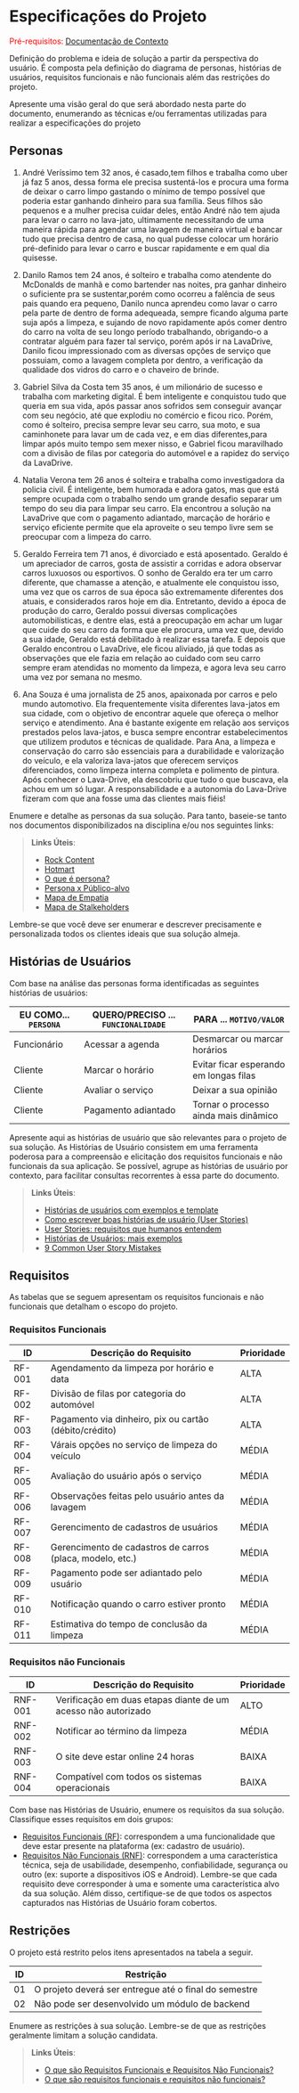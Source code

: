 # Especificações do Projeto

<span style="color:red">Pré-requisitos: <a href="1-Documentação de Contexto.md"> Documentação de Contexto</a></span>

Definição do problema e ideia de solução a partir da perspectiva do usuário. É composta pela definição do  diagrama de personas, histórias de usuários, requisitos funcionais e não funcionais além das restrições do projeto.

Apresente uma visão geral do que será abordado nesta parte do documento, enumerando as técnicas e/ou ferramentas utilizadas para realizar a especificações do projeto

## Personas

1. André Veríssimo tem 32 anos, é casado,tem filhos e trabalha como uber já faz 5 anos, dessa forma ele precisa sustentá-los e procura uma forma de deixar o carro limpo gastando o mínimo de tempo possível que poderia estar ganhando dinheiro para sua família.
Seus filhos são pequenos e a mulher precisa cuidar deles, então André não tem ajuda para levar o carro no lava-jato, ultimamente necessitando de uma maneira rápida para agendar uma lavagem de maneira virtual e bancar tudo que precisa dentro de casa, no qual pudesse colocar um horário pré-definido para levar o carro e buscar rapidamente e em qual dia quisesse.

2. Danilo Ramos tem 24 anos, é solteiro e trabalha como atendente do McDonalds de manhã e como bartender nas noites, pra ganhar dinheiro o suficiente pra se sustentar,porém como ocorreu a falência de seus pais quando era pequeno, Danilo nunca aprendeu como lavar o carro pela parte de dentro de forma adequeada, sempre ficando alguma parte suja após a limpeza, e sujando de novo rapidamente após comer dentro do carro na volta de seu longo período trabalhando, obrigando-o a contratar alguém para fazer tal serviço, porém após ir na LavaDrive, Danilo ficou impressionado com as diversas opções de serviço que possuiam, como a lavagem completa por dentro, a verificação da qualidade dos vidros do carro e o chaveiro de brinde.

3. Gabriel Silva da Costa tem 35 anos, é um milionário de sucesso e trabalha com marketing digital. É bem inteligente e conquistou tudo que queria em sua vida, após passar anos sofridos sem conseguir avançar com seu negócio, até que explodiu no comércio e ficou rico. Porém, como é solteiro, precisa sempre levar seu carro, sua moto, e sua caminhonete para lavar um de cada vez, e em dias diferentes,para limpar após muito tempo sem mexer nisso, e Gabriel ficou maravilhado com a divisão de filas por categoria do automóvel e a rapidez do serviço da LavaDrive.

4. Natalia Verona tem 26 anos é solteira e trabalha como investigadora da policia civil. É inteligente, bem humorada e adora gatos, mas que está sempre ocupada com o trabalho sendo um grande desafio separar um tempo do seu dia para limpar seu carro. Ela encontrou a solução na LavaDrive que com o pagamento adiantado, marcação de horário e serviço eficiente permite que ela aproveite o seu tempo livre sem se preocupar com a limpeza do carro. 

5. Geraldo Ferreira tem 71 anos, é divorciado e está aposentado. Geraldo é um apreciador de carros, gosta de assistir a corridas e adora observar carros luxuosos ou esportivos. O sonho de Geraldo era ter um carro diferente, que chamasse a atenção, e atualmente ele conquistou isso, uma vez que os carros de sua época são extremamente diferentes dos atuais, e considerados raros hoje em dia. Entretanto, devido a época de produção do carro, Geraldo possui diversas complicações automobilísticas, e dentre elas, está a preocupação em achar um lugar que cuide do seu carro da forma que ele procura, uma vez que, devido a sua idade, Geraldo está debilitado à realizar essa tarefa. E depois que Geraldo encontrou o LavaDrive, ele ficou aliviado, já que todas as observações que ele fazia em relação ao cuidado com seu carro sempre eram atendidas no momento da limpeza, e agora leva seu carro uma vez por semana no mesmo.

6. Ana Souza é uma jornalista de 25 anos, apaixonada por carros e pelo mundo automotivo. Ela frequentemente visita diferentes lava-jatos em sua cidade, com o objetivo de encontrar aquele que ofereça o melhor serviço e atendimento. Ana é bastante exigente em relação aos serviços prestados pelos lava-jatos, e busca sempre encontrar estabelecimentos que utilizem produtos e técnicas de qualidade. Para Ana, a limpeza e conservação do carro são essenciais para a durabilidade e valorização do veículo, e ela valoriza lava-jatos que oferecem serviços diferenciados, como limpeza interna completa e polimento de pintura. Após conhecer o Lava-Drive, ela descobriu que tudo o que buscava, ela achou em um só lugar. A responsabilidade e a autonomia do Lava-Drive fizeram com que ana fosse uma das clientes mais fiéis!


Enumere e detalhe as personas da sua solução. Para tanto, baseie-se tanto nos documentos disponibilizados na disciplina e/ou nos seguintes links:

> **Links Úteis**:
> - [Rock Content](https://rockcontent.com/blog/personas/)
> - [Hotmart](https://blog.hotmart.com/pt-br/como-criar-persona-negocio/)
> - [O que é persona?](https://resultadosdigitais.com.br/blog/persona-o-que-e/)
> - [Persona x Público-alvo](https://flammo.com.br/blog/persona-e-publico-alvo-qual-a-diferenca/)
> - [Mapa de Empatia](https://resultadosdigitais.com.br/blog/mapa-da-empatia/)
> - [Mapa de Stalkeholders](https://www.racecomunicacao.com.br/blog/como-fazer-o-mapeamento-de-stakeholders/)
>
Lembre-se que você deve ser enumerar e descrever precisamente e personalizada todos os clientes ideais que sua solução almeja.

## Histórias de Usuários

Com base na análise das personas forma identificadas as seguintes histórias de usuários:

|EU COMO... `PERSONA`| QUERO/PRECISO ... `FUNCIONALIDADE` |PARA ... `MOTIVO/VALOR`                 |
|--------------------|------------------------------------|----------------------------------------|
|Funcionário         | Acessar a agenda                   | Desmarcar ou marcar horários           |
|Cliente             | Marcar o horário                   | Evitar ficar esperando em longas filas |
|Cliente             | Avaliar o serviço                  | Deixar a sua opinião                   |
|Cliente             | Pagamento adiantado                | Tornar o processo ainda mais dinâmico  |

Apresente aqui as histórias de usuário que são relevantes para o projeto de sua solução. As Histórias de Usuário consistem em uma ferramenta poderosa para a compreensão e elicitação dos requisitos funcionais e não funcionais da sua aplicação. Se possível, agrupe as histórias de usuário por contexto, para facilitar consultas recorrentes à essa parte do documento.

> **Links Úteis**:
> - [Histórias de usuários com exemplos e template](https://www.atlassian.com/br/agile/project-management/user-stories)
> - [Como escrever boas histórias de usuário (User Stories)](https://medium.com/vertice/como-escrever-boas-users-stories-hist%C3%B3rias-de-usu%C3%A1rios-b29c75043fac)
> - [User Stories: requisitos que humanos entendem](https://www.luiztools.com.br/post/user-stories-descricao-de-requisitos-que-humanos-entendem/)
> - [Histórias de Usuários: mais exemplos](https://www.reqview.com/doc/user-stories-example.html)
> - [9 Common User Story Mistakes](https://airfocus.com/blog/user-story-mistakes/)

## Requisitos

As tabelas que se seguem apresentam os requisitos funcionais e não funcionais que detalham o escopo do projeto.

### Requisitos Funcionais

|ID    | Descrição do Requisito  | Prioridade |
|------|-----------------------------------------|----|
|RF-001| Agendamento da limpeza por horário e data | ALTA | 
|RF-002| Divisão de filas por categoria do automóvel | ALTA |
|RF-003| Pagamento via dinheiro, pix ou cartão (débito/crédito) | ALTA |
|RF-004| Várais opções no serviço de limpeza do veículo | MÉDIA |
|RF-005| Avaliação do usuário após o serviço | MÉDIA |
|RF-006| Observações feitas pelo usuário antes da lavagem | MÉDIA |
|RF-007| Gerencimento de cadastros de usuários | MÉDIA |
|RF-008| Gerencimento de cadastros de carros (placa, modelo, etc.) | MÉDIA |
|RF-009| Pagamento pode ser adiantado pelo usuário | MÉDIA |
|RF-010| Notificação quando o carro estiver pronto | MÉDIA |
|RF-011| Estimativa do tempo de conclusão da limpeza | MÉDIA |




### Requisitos não Funcionais

|ID     | Descrição do Requisito  |Prioridade |
|-------|-------------------------|----|
|RNF-001| Verificação em duas etapas diante de um acesso não autorizado | ALTO | 
|RNF-002| Notificar ao término da limpeza | MÉDIA | 
|RNF-003| O site deve estar online 24 horas |  BAIXA | 
|RNF-004| Compatível com todos os sistemas operacionais |  BAIXA | 


Com base nas Histórias de Usuário, enumere os requisitos da sua solução. Classifique esses requisitos em dois grupos:

- [Requisitos Funcionais
 (RF)](https://pt.wikipedia.org/wiki/Requisito_funcional):
 correspondem a uma funcionalidade que deve estar presente na
  plataforma (ex: cadastro de usuário).
- [Requisitos Não Funcionais
  (RNF)](https://pt.wikipedia.org/wiki/Requisito_n%C3%A3o_funcional):
  correspondem a uma característica técnica, seja de usabilidade,
  desempenho, confiabilidade, segurança ou outro (ex: suporte a
  dispositivos iOS e Android).
Lembre-se que cada requisito deve corresponder à uma e somente uma
característica alvo da sua solução. Além disso, certifique-se de que
todos os aspectos capturados nas Histórias de Usuário foram cobertos.

## Restrições

O projeto está restrito pelos itens apresentados na tabela a seguir.

|ID| Restrição                                             |
|--|-------------------------------------------------------|
|01| O projeto deverá ser entregue até o final do semestre |
|02| Não pode ser desenvolvido um módulo de backend        |


Enumere as restrições à sua solução. Lembre-se de que as restrições geralmente limitam a solução candidata.

> **Links Úteis**:
> - [O que são Requisitos Funcionais e Requisitos Não Funcionais?](https://codificar.com.br/requisitos-funcionais-nao-funcionais/)
> - [O que são requisitos funcionais e requisitos não funcionais?](https://analisederequisitos.com.br/requisitos-funcionais-e-requisitos-nao-funcionais-o-que-sao/)

